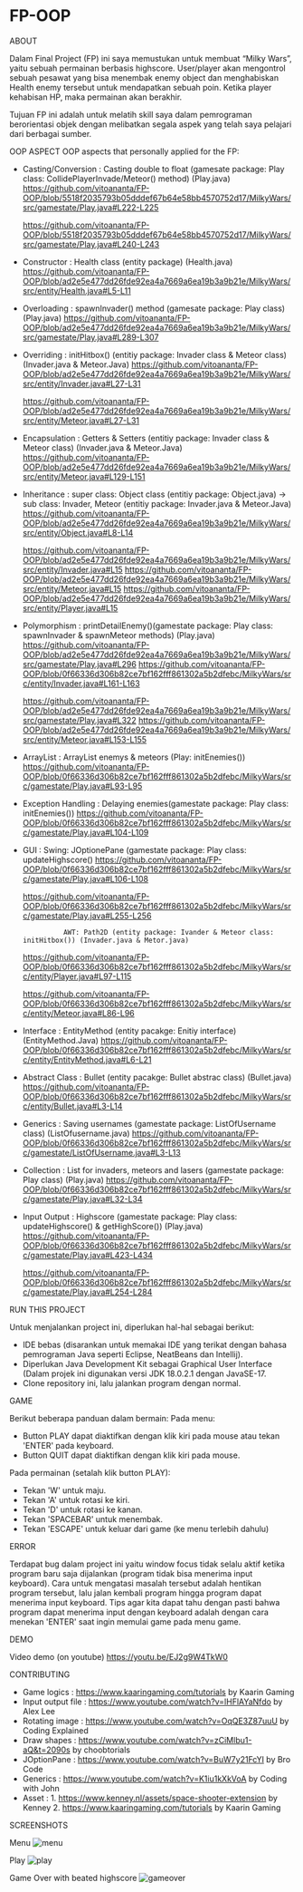 # FP-OOP



ABOUT

Dalam Final Project (FP) ini saya memustukan untuk membuat “Milky Wars”,
 yaitu sebuah permainan berbasis highscore. User/player akan mengontrol
 sebuah pesawat yang bisa menembak enemy object dan menghabiskan
 Health enemy tersebut untuk mendapatkan sebuah poin. Ketika
 player kehabisan HP, maka permainan akan berakhir.

Tujuan FP ini adalah untuk melatih skill saya dalam pemrograman berorientasi objek
 dengan melibatkan segala aspek yang telah saya pelajari dari berbagai sumber.

OOP ASPECT
OOP aspects that personally applied for the FP:

- Casting/Conversion	: 	Casting double to float (gamesate package: Play class: CollidePlayerInvade/Meteor() method) (Play.java)
	https://github.com/vitoananta/FP-OOP/blob/5518f2035793b05dddef67b64e58bb4570752d17/MilkyWars/src/gamestate/Play.java#L222-L225

	https://github.com/vitoananta/FP-OOP/blob/5518f2035793b05dddef67b64e58bb4570752d17/MilkyWars/src/gamestate/Play.java#L240-L243

- Constructor		: 	Health class (entity package) (Health.java)
	https://github.com/vitoananta/FP-OOP/blob/ad2e5e477dd26fde92ea4a7669a6ea19b3a9b21e/MilkyWars/src/entity/Health.java#L5-L11

- Overloading		: 	spawnInvader() method (gamesate package: Play class) (Play.java)
	https://github.com/vitoananta/FP-OOP/blob/ad2e5e477dd26fde92ea4a7669a6ea19b3a9b21e/MilkyWars/src/gamestate/Play.java#L289-L307

- Overriding		: 	initHitbox() (entitiy package: Invader class & Meteor class) (Invader.java & Meteor.Java)
	https://github.com/vitoananta/FP-OOP/blob/ad2e5e477dd26fde92ea4a7669a6ea19b3a9b21e/MilkyWars/src/entity/Invader.java#L27-L31
	
	https://github.com/vitoananta/FP-OOP/blob/ad2e5e477dd26fde92ea4a7669a6ea19b3a9b21e/MilkyWars/src/entity/Meteor.java#L27-L31
	
- Encapsulation		: 	Getters & Setters (entitiy package: Invader class & Meteor class) (Invader.java & Meteor.Java)
	https://github.com/vitoananta/FP-OOP/blob/ad2e5e477dd26fde92ea4a7669a6ea19b3a9b21e/MilkyWars/src/entity/Meteor.java#L129-L151

- Inheritance		: 	super class: Object class (entitiy package: Object.java) -> sub class: Invader, Meteor (entitiy package: Invader.java & Meteor.Java)
	https://github.com/vitoananta/FP-OOP/blob/ad2e5e477dd26fde92ea4a7669a6ea19b3a9b21e/MilkyWars/src/entity/Object.java#L8-L14
	
	https://github.com/vitoananta/FP-OOP/blob/ad2e5e477dd26fde92ea4a7669a6ea19b3a9b21e/MilkyWars/src/entity/Invader.java#L15
	https://github.com/vitoananta/FP-OOP/blob/ad2e5e477dd26fde92ea4a7669a6ea19b3a9b21e/MilkyWars/src/entity/Meteor.java#L15
	https://github.com/vitoananta/FP-OOP/blob/ad2e5e477dd26fde92ea4a7669a6ea19b3a9b21e/MilkyWars/src/entity/Player.java#L15
	
- Polymorphism		: 	printDetailEnemy()(gamestate package: Play class: spawnInvader & spawnMeteor methods) (Play.java)
	https://github.com/vitoananta/FP-OOP/blob/ad2e5e477dd26fde92ea4a7669a6ea19b3a9b21e/MilkyWars/src/gamestate/Play.java#L296
	https://github.com/vitoananta/FP-OOP/blob/0f66336d306b82ce7bf162fff861302a5b2dfebc/MilkyWars/src/entity/Invader.java#L161-L163
	
	https://github.com/vitoananta/FP-OOP/blob/ad2e5e477dd26fde92ea4a7669a6ea19b3a9b21e/MilkyWars/src/gamestate/Play.java#L322
	https://github.com/vitoananta/FP-OOP/blob/ad2e5e477dd26fde92ea4a7669a6ea19b3a9b21e/MilkyWars/src/entity/Meteor.java#L153-L155

- ArrayList		: 	ArrayList enemys & meteors (Play: initEnemies())
	https://github.com/vitoananta/FP-OOP/blob/0f66336d306b82ce7bf162fff861302a5b2dfebc/MilkyWars/src/gamestate/Play.java#L93-L95

- Exception Handling	: 	Delaying enemies(gamestate package: Play class: initEnemies())
	https://github.com/vitoananta/FP-OOP/blob/0f66336d306b82ce7bf162fff861302a5b2dfebc/MilkyWars/src/gamestate/Play.java#L104-L109

- GUI			: 	Swing: JOptionePane (gamestate package: Play class: updateHighscore()
	https://github.com/vitoananta/FP-OOP/blob/0f66336d306b82ce7bf162fff861302a5b2dfebc/MilkyWars/src/gamestate/Play.java#L106-L108
	
	https://github.com/vitoananta/FP-OOP/blob/0f66336d306b82ce7bf162fff861302a5b2dfebc/MilkyWars/src/gamestate/Play.java#L255-L256

				AWT: Path2D (entity package: Ivander & Meteor class: initHitbox()) (Invader.java & Metor.java)
	https://github.com/vitoananta/FP-OOP/blob/0f66336d306b82ce7bf162fff861302a5b2dfebc/MilkyWars/src/entity/Player.java#L97-L115
	
	https://github.com/vitoananta/FP-OOP/blob/0f66336d306b82ce7bf162fff861302a5b2dfebc/MilkyWars/src/entity/Meteor.java#L86-L96
				
- Interface		: 	EntityMethod (entity pacakge: Enitiy interface) (EntityMethod.Java)
	https://github.com/vitoananta/FP-OOP/blob/0f66336d306b82ce7bf162fff861302a5b2dfebc/MilkyWars/src/entity/EntityMethod.java#L6-L21

- Abstract Class		:	Bullet (entity pacakge: Bullet abstrac class) (Bullet.java)
	https://github.com/vitoananta/FP-OOP/blob/0f66336d306b82ce7bf162fff861302a5b2dfebc/MilkyWars/src/entity/Bullet.java#L3-L14

- Generics		: 	Saving usernames (gamestate package: ListOfUsername class) (ListOfusername.java)
	https://github.com/vitoananta/FP-OOP/blob/0f66336d306b82ce7bf162fff861302a5b2dfebc/MilkyWars/src/gamestate/ListOfUsername.java#L3-L13

- Collection		: 	List for invaders, meteors and lasers (gamestate package: Play class) (Play.java)
	https://github.com/vitoananta/FP-OOP/blob/0f66336d306b82ce7bf162fff861302a5b2dfebc/MilkyWars/src/gamestate/Play.java#L32-L34

- Input Output		:	Highscore (gamestate package: Play class: updateHighscore() & getHighScore()) (Play.java)
	https://github.com/vitoananta/FP-OOP/blob/0f66336d306b82ce7bf162fff861302a5b2dfebc/MilkyWars/src/gamestate/Play.java#L423-L434
	
	https://github.com/vitoananta/FP-OOP/blob/0f66336d306b82ce7bf162fff861302a5b2dfebc/MilkyWars/src/gamestate/Play.java#L254-L284

RUN THIS PROJECT

Untuk menjalankan project ini, diperlukan hal-hal sebagai berikut:
- IDE bebas (disarankan untuk memakai IDE yang terikat dengan bahasa pemrograman Java
 seperti Eclipse, NeatBeans dan Intellij).
- Diperlukan Java Development Kit sebagai Graphical User Interface (Dalam projek ini
 digunakan versi JDK 18.0.2.1 dengan JavaSE-17.
- Clone repository ini, lalu jalankan program dengan normal.



GAME

Berikut beberapa panduan dalam bermain:
Pada menu:
- Button PLAY dapat diaktifkan dengan klik kiri pada mouse atau tekan 'ENTER'
 pada keyboard.
- Button QUIT dapat diaktifkan dengan klik kiri pada mouse.

Pada permainan (setalah klik button PLAY):
- Tekan 'W' untuk maju.
- Tekan 'A' untuk rotasi ke kiri.
- Tekan 'D' untuk rotasi ke kanan.
- Tekan 'SPACEBAR' untuk menembak.
- Tekan 'ESCAPE' untuk keluar dari game (ke menu terlebih dahulu)



ERROR

Terdapat bug dalam project ini yaitu window focus tidak selalu aktif ketika program
 baru saja dijalankan (program tidak bisa menerima input keyboard).
Cara untuk mengatasi masalah tersebut adalah hentikan program tersebut, lalu jalan
 kembali program hingga program dapat menerima input keyboard.
Tips agar kita dapat tahu dengan pasti bahwa program dapat menerima input dengan
 keyboard adalah dengan cara menekan 'ENTER' saat ingin memulai game pada menu game.



DEMO

Video demo (on youtube)
https://youtu.be/EJ2g9W4TkW0 
 
 
 
 
CONTRIBUTING

- Game logics		: https://www.kaaringaming.com/tutorials by Kaarin Gaming
- Input output file	: https://www.youtube.com/watch?v=lHFlAYaNfdo by Alex Lee
- Rotating image	: https://www.youtube.com/watch?v=OqQE3Z87uuU by Coding Explained
- Draw shapes		: https://www.youtube.com/watch?v=zCiMlbu1-aQ&t=2090s by choobtorials
- JOptionPane		: https://www.youtube.com/watch?v=BuW7y21FcYI by Bro Code
- Generics		: https://www.youtube.com/watch?v=K1iu1kXkVoA by Coding with John
- Asset			: 1. https://www.kenney.nl/assets/space-shooter-extension by Kenney
			  2. https://www.kaaringaming.com/tutorials by Kaarin Gaming



SCREENSHOTS

Menu
![menu](https://user-images.githubusercontent.com/115033527/207221920-d881d0cb-650e-45d1-8535-591f9cf21ef5.png)

Play
![play](https://user-images.githubusercontent.com/115033527/207221967-5883d150-cd90-4eb2-b60a-c22d760126f4.png)

Game Over with beated highscore
![gameover](https://user-images.githubusercontent.com/115033527/207221978-ce4bece8-c411-4013-ab27-4933f3cc275d.png)

